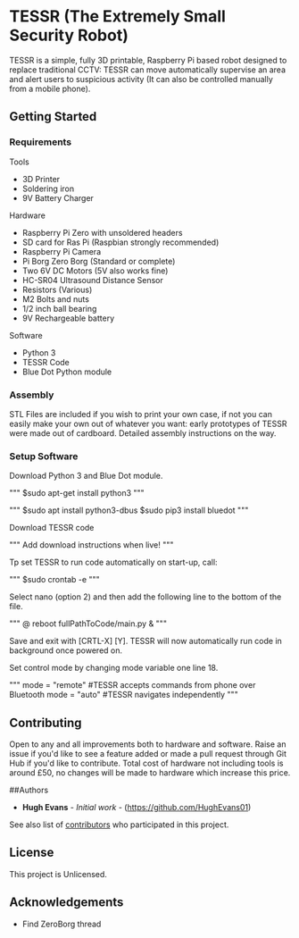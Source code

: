 # TESSR (The Extremely Small Security Robot)

TESSR is a simple, fully 3D printable, Raspberry Pi based robot designed to replace traditional CCTV: TESSR can move automatically supervise an area and alert users to suspicious activity (It can also be controlled manually from a mobile phone).

## Getting Started

### Requirements

Tools
* 3D Printer
* Soldering iron
* 9V Battery Charger

Hardware
* Raspberry Pi Zero with unsoldered headers
* SD card for Ras Pi (Raspbian strongly recommended)
* Raspberry Pi Camera
* Pi Borg Zero Borg (Standard or complete)
* Two 6V DC Motors (5V also works fine)
* HC-SR04 Ultrasound Distance Sensor
* Resistors (Various)
* M2 Bolts and nuts
* 1/2 inch ball bearing
* 9V Rechargeable battery

Software
* Python 3
* TESSR Code
* Blue Dot Python module

### Assembly

STL Files are included if you wish to print your own case, if not you can easily make your own out of whatever you want: early prototypes of TESSR were made out of cardboard. Detailed assembly instructions on the way.

### Setup Software

Download Python 3 and Blue Dot module.

"""
$sudo apt-get install python3
"""

"""
$sudo apt install python3-dbus
$sudo pip3 install bluedot
"""

Download TESSR code

"""
Add download instructions when live!
"""

Tp set TESSR to run code automatically on start-up, call:

"""
$sudo crontab -e
"""

Select nano (option 2) and then add the following line to the bottom of the file.

"""
@ reboot fullPathToCode/main.py &
"""

Save and exit with [CRTL-X] [Y]. TESSR will now automatically run code in background once powered on.

Set control mode by changing mode variable one line 18.

"""
mode = "remote" #TESSR accepts commands from phone over Bluetooth
mode = "auto" #TESSR navigates independently
"""

## Contributing

Open to any and all improvements both to hardware and software. Raise an issue if you'd like to see a feature added or made a pull request through Git Hub if you'd like to contribute. Total cost of hardware not including tools is around £50, no changes will be made to hardware which increase this price.

##Authors

* **Hugh Evans** - *Initial work* - (https://github.com/HughEvans01)

See also list of [contributors](https://github/com/HughEvans01/TESSR/contributors) who participated in this project.

## License

This project is Unlicensed.

## Acknowledgements

* Find ZeroBorg thread
